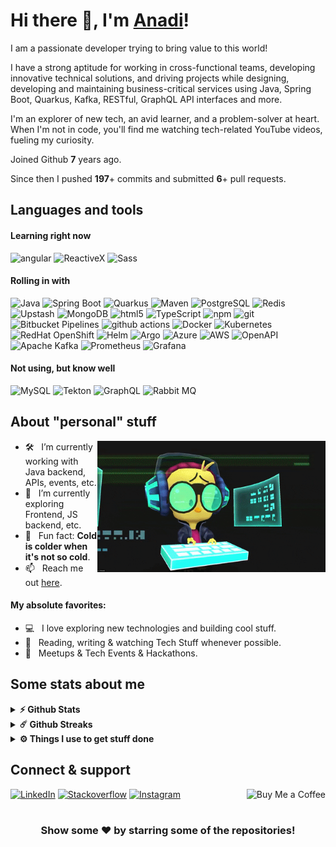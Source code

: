 # Hi there 👋, I'm [Anadi](https://github.com/anadinema)!

I am a passionate developer trying to bring value to this world!

I have a strong aptitude for working in cross-functional teams,
developing innovative technical solutions, and driving projects while designing, developing and maintaining business-critical services using Java,
Spring Boot, Quarkus, Kafka, RESTful, GraphQL API interfaces and more.

I'm an explorer of new tech, an avid learner, and a problem-solver at heart. When I'm not in code, you'll find me watching tech-related YouTube videos, fueling my curiosity.

Joined Github **7** years ago.

Since then I pushed **197**+ commits and submitted **6**+ pull requests.

## Languages and tools

#### Learning right now

<p>
  <img alt="angular" src="https://img.shields.io/badge/Angular-DD0031?style=for-the-badge&logo=angular&&logoColor=white" />
  <img alt="ReactiveX" src="https://img.shields.io/badge/RxJs-B7178C?style=for-the-badge&logo=reactivex&&logoColor=white" />
  <img alt="Sass" src="https://img.shields.io/badge/Sass-CC6699?style=for-the-badge&logo=sass&&logoColor=white" />

</p>

#### Rolling in with
<p>
  <img alt="Java" src="https://img.shields.io/badge/java-437291?style=for-the-badge&logo=openjdk&&logoColor=white" />
  <img alt="Spring Boot" src="https://img.shields.io/badge/Spring Boot-6DB33F?style=for-the-badge&logo=spring&&logoColor=white" />
  <img alt="Quarkus" src="https://img.shields.io/badge/Quarkus-4695EB?style=for-the-badge&logo=quarkus&&logoColor=white" />
  <img alt="Maven" src="https://img.shields.io/badge/Maven-C71A36?style=for-the-badge&logo=apachemaven&&logoColor=white" />
  <img alt="PostgreSQL" src="https://img.shields.io/badge/PostgreSQL-4169E1?style=for-the-badge&logo=postgresql&&logoColor=white" />
  <img alt="Redis" src="https://img.shields.io/badge/Redis-FF4438?style=for-the-badge&logo=redis&&logoColor=white" />
  <img alt="Upstash" src="https://img.shields.io/badge/Upstash-00E9A3?style=for-the-badge&logo=upstash&&logoColor=white" />
  <img alt="MongoDB" src="https://img.shields.io/badge/MongoDB-47A248?style=for-the-badge&logo=mongodb&&logoColor=white" />
  <img alt="html5" src="https://img.shields.io/badge/HTML5-E34F26?style=for-the-badge&logo=html5&&logoColor=white" />
  <img alt="TypeScript" src="https://img.shields.io/badge/TypeScript-007ACC?style=for-the-badge&logo=typescript&&logoColor=white" />
  <img alt="npm" src="https://img.shields.io/badge/NPM-CB3837?style=for-the-badge&logo=npm&&logoColor=white" />
  <img alt="git" src="https://img.shields.io/badge/Git-F05032?style=for-the-badge&logo=git&&logoColor=white" />
  <img alt="Bitbucket Pipelines" src="https://img.shields.io/badge/Bitbucket_Pipelines-0052CC?style=for-the-badge&logo=bitbucket&&logoColor=white" />
  <img alt="github actions" src="https://img.shields.io/badge/Github_Actions-2088FF?style=for-the-badge&logo=github-actions&&logoColor=white" />
  <img alt="Docker" src="https://img.shields.io/badge/Docker-46a2f1?style=for-the-badge&logo=docker&&logoColor=white" />
  <img alt="Kubernetes" src="https://img.shields.io/badge/Kubernetes-326CE5?style=for-the-badge&logo=kubernetes&&logoColor=white" />
  <img alt="RedHat OpenShift" src="https://img.shields.io/badge/OpenShift-EE0000?style=for-the-badge&logo=redhatopenshift&&logoColor=white" />
  <img alt="Helm" src="https://img.shields.io/badge/Helm-0F1689?style=for-the-badge&logo=helm&&logoColor=white" />
  <img alt="Argo" src="https://img.shields.io/badge/Argo-EF7B4D?style=for-the-badge&logo=argo&&logoColor=white" />
  <img alt="Azure" src="https://img.shields.io/badge/Azure-1a73e8?style=for-the-badge&logo=microsoftazure&&logoColor=white" />
  <img alt="AWS" src="https://img.shields.io/badge/AWS-232F3E?style=for-the-badge&logo=amazonwebservices&&logoColor=white" />
  <img alt="OpenAPI" src="https://img.shields.io/badge/OpenAPI-6BA539?style=for-the-badge&logo=openapiinitiative&&logoColor=white" />
  <img alt="Apache Kafka" src="https://img.shields.io/badge/Kafka-231F20?style=for-the-badge&logo=apachekafka&&logoColor=white" />
  <img alt="Prometheus" src="https://img.shields.io/badge/Prometheus-E6522C?style=for-the-badge&logo=prometheus&&logoColor=white" />
  <img alt="Grafana" src="https://img.shields.io/badge/Grafana-F46800?style=for-the-badge&logo=grafana&&logoColor=white" />
</p>

#### Not using, but know well
<p>
  <img alt="MySQL" src="https://img.shields.io/badge/MySQL-4479A1?style=for-the-badge&logo=mysql&&logoColor=white" />
  <img alt="Tekton" src="https://img.shields.io/badge/Tekton-FD495C?style=for-the-badge&logo=tekton&&logoColor=white" />
  <img alt="GraphQL" src="https://img.shields.io/badge/GraphQL-E10098?style=for-the-badge&logo=graphql&&logoColor=white" />
  <img alt="Rabbit MQ" src="https://img.shields.io/badge/RabbitMQ-FF6600?style=for-the-badge&logo=rabbitmq&&logoColor=white" />
</p>

## About "personal" stuff

<img align="right" height="210" width="365" alt="" src="resources/gig-code.gif" />

- 🛠 &nbsp; I’m currently working with Java backend, APIs, events, etc.
- 🚀 &nbsp; I’m currently exploring Frontend, JS backend, etc.
- 👾 &nbsp; Fun fact: **Cold is colder when it's not so cold**.
- 📫 &nbsp; Reach me out [here](mailto:anadi.nema@outlook.com).

#### My absolute favorites:

- 💻 &nbsp; I love exploring new technologies and building cool stuff.
- 📰 &nbsp; Reading, writing & watching Tech Stuff whenever possible.
- 🍕 &nbsp; Meetups & Tech Events & Hackathons.

## Some stats about me

<details>
  <summary><b>⚡ Github Stats</b></summary>
  <br />
  <div align="center">
  <img height="180em" src="https://github-readme-stats.vercel.app/api?username=anadinema&show_icons=true&hide_border=true&&count_private=true&include_all_commits=true&theme=transparent&rank_icon=github" />
  <img height="180em" src="https://github-readme-stats.vercel.app/api/top-langs/?username=anadinema&exclude_repo=KNN-Image-Classification&show_icons=true&hide_border=true&layout=compact&langs_count=10&theme=transparent"/>
  </div>
</details>

<details>
  <summary><b>☄️ Github Streaks</b></summary>

  <br />
  <div align="center">
  <img height="180em" src="https://github-readme-streak-stats.herokuapp.com/?user=anadinema&hide_border=true&theme=transparent" />
  </div>
</details>

<details>
  <br />
  <summary><b>⚙️ Things I use to get stuff done</b></summary>
  	<ul>
  	    <li><b>OS:</b> MacOS 14 Sonoma</li>
	    <li><b>Laptop: </b> Macbook Pro M2 Pro</li>
  	    <li><b>Browser: </b> Arc Browser</li>
	    <li><b>Terminal: </b> iTerm2</li>
        <li><b>Shell: </b> zsh with Oh My Zsh (PowerLevel10k)</li>
	    <li><b>IDE:</b> Intellij IDEA Ultimate, XCode</li>
	    <li><b>Code Editor:</b> Zed</li>
 	    <li><b>Other Tools:</b> Things 3, Postman, Notion, 1Password and Surfshark</li>
	    <li><b>To Stay Updated:</b> Dev.to, tldr, YouTube</li>
	</ul>
</details>


## Connect & support

<a href="http://linkedin.com/in/nemaanadi" target="_blank"><img alt="LinkedIn" src="https://img.shields.io/badge/LinkedIn-0A66C2?style=for-the-badge&logo=linkedin&&logoColor=white" /></a>
<a href="https://stackoverflow.com/users/23308314/anadinema" target="_blank"><img alt="Stackoverflow" src="https://img.shields.io/badge/Stack_overflow-F58025?style=for-the-badge&logo=stackoverflow&&logoColor=white" /></a>
<a href="https://www.instagram.com/evigisanadi" target="_blank"><img alt="Instagram" src="https://img.shields.io/badge/Instagram-E4405F?style=for-the-badge&logo=instagram&&logoColor=white" /></a>
<a href="https://www.buymeacoffee.com/anadinema" target="_blank"><img align="right" alt="Buy Me a Coffee" src="https://img.shields.io/badge/Buy_Me_A_Coffee-FFDD00?style=for-the-badge&logo=buymeacoffee&&logoColor=black" /></a>

#

<div align="center">

### Show some ❤️ by starring some of the repositories!

</div>
